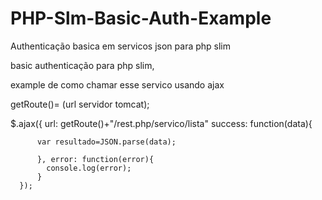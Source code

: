 # PHP-Slm-Basic-Auth-Example
Authenticação basica em servicos json para php slim


basic authenticação para php slim,

example de como chamar esse servico usando ajax

getRoute()= (url servidor tomcat);

$.ajax({
          url: getRoute()+"/rest.php/servico/lista"
          success: function(data){
          
          var resultado=JSON.parse(data);
          
          }, error: function(error){
            console.log(error);
          }
      });
